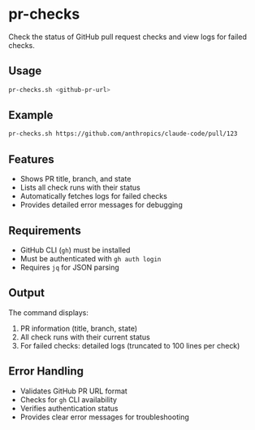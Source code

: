 # pr-checks

Check the status of GitHub pull request checks and view logs for failed checks.

## Usage

```bash
pr-checks.sh <github-pr-url>
```

## Example

```bash
pr-checks.sh https://github.com/anthropics/claude-code/pull/123
```

## Features

- Shows PR title, branch, and state
- Lists all check runs with their status
- Automatically fetches logs for failed checks
- Provides detailed error messages for debugging

## Requirements

- GitHub CLI (`gh`) must be installed
- Must be authenticated with `gh auth login`
- Requires `jq` for JSON parsing

## Output

The command displays:
1. PR information (title, branch, state)
2. All check runs with their current status
3. For failed checks: detailed logs (truncated to 100 lines per check)

## Error Handling

- Validates GitHub PR URL format
- Checks for `gh` CLI availability
- Verifies authentication status
- Provides clear error messages for troubleshooting
